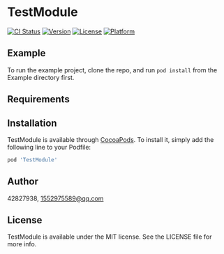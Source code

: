 # TestModule

[![CI Status](https://img.shields.io/travis/42827938/TestModule.svg?style=flat)](https://travis-ci.org/42827938/TestModule)
[![Version](https://img.shields.io/cocoapods/v/TestModule.svg?style=flat)](https://cocoapods.org/pods/TestModule)
[![License](https://img.shields.io/cocoapods/l/TestModule.svg?style=flat)](https://cocoapods.org/pods/TestModule)
[![Platform](https://img.shields.io/cocoapods/p/TestModule.svg?style=flat)](https://cocoapods.org/pods/TestModule)

## Example

To run the example project, clone the repo, and run `pod install` from the Example directory first.

## Requirements

## Installation

TestModule is available through [CocoaPods](https://cocoapods.org). To install
it, simply add the following line to your Podfile:

```ruby
pod 'TestModule'
```

## Author

42827938, 1552975589@qq.com

## License

TestModule is available under the MIT license. See the LICENSE file for more info.
